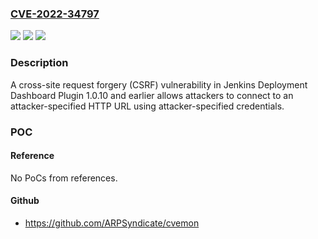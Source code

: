 ### [CVE-2022-34797](https://cve.mitre.org/cgi-bin/cvename.cgi?name=CVE-2022-34797)
![](https://img.shields.io/static/v1?label=Product&message=Jenkins%20Deployment%20Dashboard%20Plugin&color=blue)
![](https://img.shields.io/static/v1?label=Version&message=%3C%3D%201.0.10%20&color=brighgreen)
![](https://img.shields.io/static/v1?label=Vulnerability&message=CWE-352%3A%20Cross-Site%20Request%20Forgery%20(CSRF)&color=brighgreen)

### Description

A cross-site request forgery (CSRF) vulnerability in Jenkins Deployment Dashboard Plugin 1.0.10 and earlier allows attackers to connect to an attacker-specified HTTP URL using attacker-specified credentials.

### POC

#### Reference
No PoCs from references.

#### Github
- https://github.com/ARPSyndicate/cvemon

